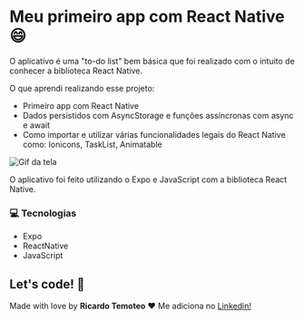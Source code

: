 # Meu primeiro app com React Native 😄

O aplicativo é uma "to-do list" bem básica que foi realizado com o intuito de conhecer a biblioteca React Native.

O que aprendi realizando esse projeto:

* Primeiro app com React Native
* Dados persistidos com AsyncStorage e funções assíncronas com async e await
* Como importar e utilizar várias funcionalidades legais do React Native como: Ionicons, TaskList, Animatable

![Gif da tela](C:\Users\rical\Documents\Projetos\tarefas\src\telaAndroid.gif)

O aplicativo foi feito utilizando o Expo e JavaScript com a biblioteca React Native.

### 💻 Tecnologias

- Expo
- ReactNative
- JavaScript

## Let's code! 🚀

Made with love by **Ricardo Temoteo** ❤️ Me adiciona no [Linkedin!](https://www.linkedin.com/in/ricardoltt/)